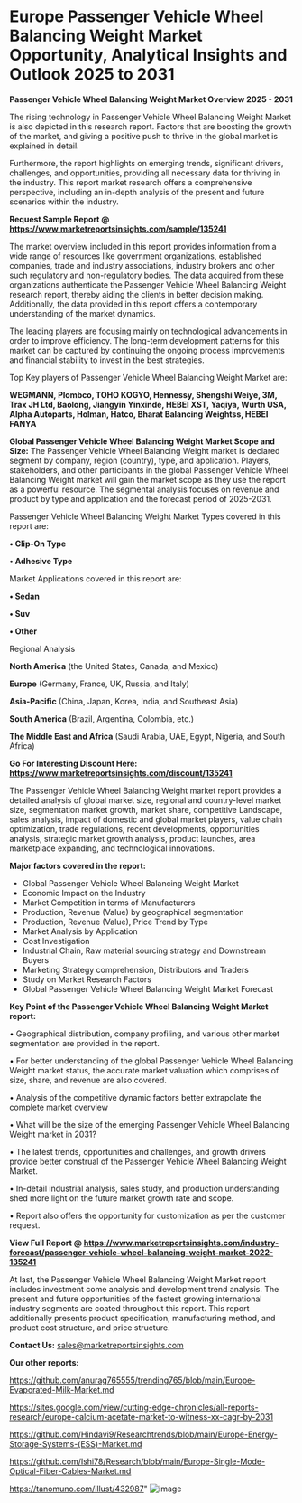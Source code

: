 # Europe Passenger Vehicle Wheel Balancing Weight Market Opportunity, Analytical Insights and Outlook 2025 to 2031

<Strong> Passenger Vehicle Wheel Balancing Weight Market Overview 2025 - 2031</strong>

The rising technology in Passenger Vehicle Wheel Balancing Weight Market is also depicted in this research report. Factors that are boosting the growth of the market, and giving a positive push to thrive in the global market is explained in detail.

Furthermore, the report highlights on emerging trends, significant drivers, challenges, and opportunities, providing all necessary data for thriving in the industry. This report market research offers a comprehensive perspective, including an in-depth analysis of the present and future scenarios within the industry.

<strong>Request Sample Report @ <a href=https://www.marketreportsinsights.com/sample/135241>https://www.marketreportsinsights.com/sample/135241</a></strong>

The market overview included in this report provides information from a wide range of resources like government organizations, established companies, trade and industry associations, industry brokers and other such regulatory and non-regulatory bodies. The data acquired from these organizations authenticate the Passenger Vehicle Wheel Balancing Weight research report, thereby aiding the clients in better decision making. Additionally, the data provided in this report offers a contemporary understanding of the market dynamics.

The leading players are focusing mainly on technological advancements in order to improve efficiency. The long-term development patterns for this market can be captured by continuing the ongoing process improvements and financial stability to invest in the best strategies.

Top Key players of Passenger Vehicle Wheel Balancing Weight Market are:

<strong>WEGMANN, Plombco, TOHO KOGYO, Hennessy, Shengshi Weiye, 3M, Trax JH Ltd, Baolong, Jiangyin Yinxinde, HEBEI XST, Yaqiya, Wurth USA, Alpha Autoparts, Holman, Hatco, Bharat Balancing Weightss, HEBEI FANYA</strong>

<strong><b>Global Passenger Vehicle Wheel Balancing Weight Market Scope and Size:</b></strong>
The Passenger Vehicle Wheel Balancing Weight market is declared segment by company, region (country), type, and application. Players, stakeholders, and other participants in the global Passenger Vehicle Wheel Balancing Weight market will gain the market scope as they use the report as a powerful resource. The segmental analysis focuses on revenue and product by type and application and the forecast period of 2025-2031.

Passenger Vehicle Wheel Balancing Weight Market Types covered in this report are:

<strong>• Clip-On Type

• Adhesive Type</strong>

Market Applications covered in this report are:

<strong>• Sedan

• Suv

• Other</strong> 

Regional Analysis

<strong>North America</strong> (the United States, Canada, and Mexico)

<strong>Europe</strong> (Germany, France, UK, Russia, and Italy)

<strong>Asia-Pacific</strong> (China, Japan, Korea, India, and Southeast Asia)

<strong>South America</strong> (Brazil, Argentina, Colombia, etc.)

<strong>The Middle East and Africa</strong> (Saudi Arabia, UAE, Egypt, Nigeria, and South Africa)

<strong>Go For Interesting Discount Here: <a href=https://www.marketreportsinsights.com/discount/135241>https://www.marketreportsinsights.com/discount/135241</a></strong>

The Passenger Vehicle Wheel Balancing Weight market report provides a detailed analysis of global market size, regional and country-level market size, segmentation market growth, market share, competitive Landscape, sales analysis, impact of domestic and global market players, value chain optimization, trade regulations, recent developments, opportunities analysis, strategic market growth analysis, product launches, area marketplace expanding, and technological innovations.

<strong><b>Major factors covered in the report:</b></strong>
<ul>
  <li>Global Passenger Vehicle Wheel Balancing Weight Market </li>
  <li>Economic Impact on the Industry</li>
  <li>Market Competition in terms of Manufacturers</li>
  <li>Production, Revenue (Value) by geographical segmentation</li>
  <li>Production, Revenue (Value), Price Trend by Type</li>
  <li>Market Analysis by Application</li>
  <li>Cost Investigation</li>
  <li>Industrial Chain, Raw material sourcing strategy and Downstream Buyers</li>
  <li>Marketing Strategy comprehension, Distributors and Traders</li>
  <li>Study on Market Research Factors</li>
  <li>Global Passenger Vehicle Wheel Balancing Weight Market Forecast</li>
</ul>

<strong><b>Key Point of the Passenger Vehicle Wheel Balancing Weight Market report:</b></strong>

• Geographical distribution, company profiling, and various other market segmentation are provided in the report.

• For better understanding of the global Passenger Vehicle Wheel Balancing Weight market status, the accurate market valuation which comprises of size, share, and revenue are also covered.

• Analysis of the competitive dynamic factors better extrapolate the complete market overview

• What will be the size of the emerging Passenger Vehicle Wheel Balancing Weight market in 2031?

• The latest trends, opportunities and challenges, and growth drivers provide better construal of the Passenger Vehicle Wheel Balancing Weight Market.

• In-detail industrial analysis, sales study, and production understanding shed more light on the future market growth rate and scope.

• Report also offers the opportunity for customization as per the customer request.

<strong><b>View Full Report @ <a href=https://www.marketreportsinsights.com/industry-forecast/passenger-vehicle-wheel-balancing-weight-market-2022-135241>https://www.marketreportsinsights.com/industry-forecast/passenger-vehicle-wheel-balancing-weight-market-2022-135241</a></b></strong>


At last, the Passenger Vehicle Wheel Balancing Weight Market report includes investment come analysis and development trend analysis. The present and future opportunities of the fastest growing international industry segments are coated throughout this report. This report additionally presents product specification, manufacturing method, and product cost structure, and price structure.

<strong>Contact Us:</strong>
sales@marketreportsinsights.com

<strong>Our other reports:</strong>

<a href=https://github.com/anurag765555/trending765/blob/main/Europe-Evaporated-Milk-Market.md>https://github.com/anurag765555/trending765/blob/main/Europe-Evaporated-Milk-Market.md</a>

<a href=https://sites.google.com/view/cutting-edge-chronicles/all-reports-research/europe-calcium-acetate-market-to-witness-xx-cagr-by-2031>https://sites.google.com/view/cutting-edge-chronicles/all-reports-research/europe-calcium-acetate-market-to-witness-xx-cagr-by-2031</a>

<a href=https://github.com/Hindavi9/Researchtrends/blob/main/Europe-Energy-Storage-Systems-(ESS)-Market.md>https://github.com/Hindavi9/Researchtrends/blob/main/Europe-Energy-Storage-Systems-(ESS)-Market.md</a>

<a href=https://github.com/Ishi78/Research/blob/main/Europe-Single-Mode-Optical-Fiber-Cables-Market.md>https://github.com/Ishi78/Research/blob/main/Europe-Single-Mode-Optical-Fiber-Cables-Market.md</a>

<a href=https://tanomuno.com/illust/432987>https://tanomuno.com/illust/432987</a>"
![image](https://github.com/user-attachments/assets/e4c23607-fb52-4a84-8336-8a12304420db)
